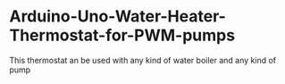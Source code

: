 # Arduino-Uno-Water-Heater-Thermostat-for-PWM-pumps
This thermostat an be used with any kind of water boiler and any kind of pump
